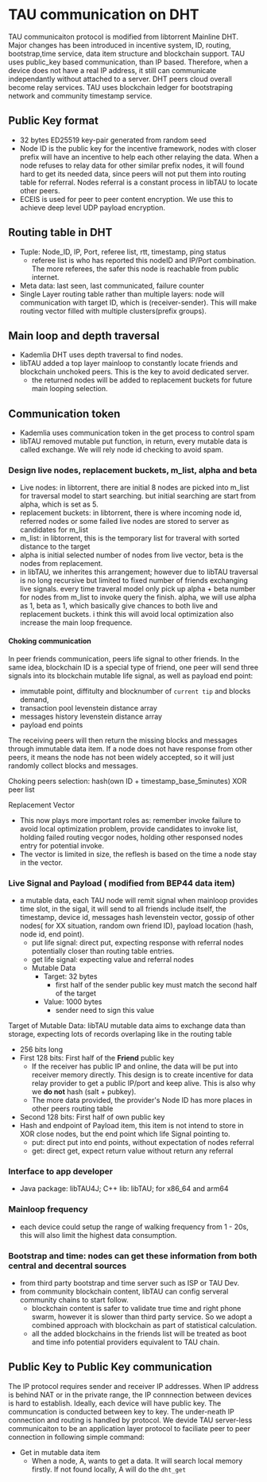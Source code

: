 # TAU communication on DHT
TAU communicaiton protocol is modified from libtorrent Mainline DHT. Major changes has been introduced in incentive system, ID, routing, bootstrap,time service, data item structure and blockchain support. TAU uses public_key based communication, than IP based. Therefore, when a device does not have a real IP address, it still can communicate independantly without attached to a server. DHT peers cloud overall become relay services. TAU uses blockchain ledger for bootstraping network and community timestamp service. 

## Public Key format
* 32 bytes ED25519 key-pair generated from random seed
* Node ID is the public key for the incentive framework, nodes with closer prefix will have an incentive to help each other relaying the data. When a node refuses to relay data for other similar prefix nodes, it will found hard to get its needed data, since peers will not put them into routing table for referral. Nodes referral is a constant process in libTAU to locate other peers.  
* ECEIS is used for peer to peer content encryption. We use this to achieve deep level UDP payload encryption. 

## Routing table in DHT
* Tuple: Node_ID, IP, Port, referee list, rtt, timestamp, ping status
  * referee list is who has reported this nodeID and IP/Port combination. The more referees, the safer this node is reachable from public internet. 
* Meta data: last seen, last communicated, failure counter
* Single Layer routing table rather than multiple layers: node will communication with target ID, which is (receiver-sender). This will make routing vector filled with multiple clusters(prefix groups). 

## Main loop and depth traversal
* Kademlia DHT uses depth traversal to find nodes. 
* libTAU added a top layer mainloop to constantly locate friends and blockchain unchoked peers. This is the key to avoid dedicated server. 
  * the returned nodes will be added to replacement buckets for future main looping selection. 

## Communication token 
* Kademlia uses communication token in the get process to control spam
* libTAU removed mutable put function, in return, every mutable data is called exchange. We will rely node id checking to avoid spam. 


### Design live nodes, replacement buckets, m_list, alpha and beta
* Live nodes: in libtorrent, there are initial 8 nodes are picked into m_list for traversal model to start searching. but initial searching are start from alpha, which is set as 5. 
* replacement buckets: in libtorrent, there is where incoming node id, referred nodes or some failed live nodes are stored to server as candidates for m_list
* m_list: in libtorrent, this is the temporary list for traveral with sorted distance to the target
* alpha is initial selected number of nodes from live vector, beta is the nodes from replacement. 
* in libTAU, we inherites this arrangement; however due to libTAU traversal is no long recursive but limited to fixed number of friends exchanging live signals. every time traveral model only pick up alpha + beta number for nodes from m_list to invoke query the finish. alpha, we will use alpha as 1, beta as 1, which basically give chances to both live and replacement buckets. i think this will avoid local optimization also increase the main loop frequence. 

#### Choking communication
In peer friends communication, peers life signal to other friends. In the same idea, blockchain ID is a special type of friend, one peer will send three signals into its blockchain mutable life signal, as well as payload end point: 
* immutable point, diffitulty and blocknumber of `current tip` and blocks demand, 
* transaction pool levenstein distance array 
* messages history levenstein distance array
* payload end points

The receiving peers will then return the missing blocks and messages through immutable data item. If a node does not have response from other peers, it means the node has not been widely accepted, so it will just randomly collect blocks and messages. 

Choking peers selection: hash(own ID + timestamp_base_5minutes) XOR peer list

 
Replacement Vector
* This now plays more important roles as: remember invoke failure to avoid local optimization problem, provide candidates to invoke list, holding failed routing vecgor nodes, holding other responsed nodes entry for potential invoke. 
* The vector is limited in size, the reflesh is based on the time a node stay in the vector. 

### Live Signal and Payload ( modified from BEP44 data item)
* a mutable data, each TAU node will remit signal when mainloop provides time slot, in the sigal, it will send to all friends include itself, the timestamp, device id, messages hash levenstein vector, gossip of other nodes( for XX situation, random own friend ID), payload location (hash, node id, end point). 
  * put life signal: direct put, expecting response with referral nodes potentially closer than routing table entries. 
  * get life signal: expecting value and referral nodes
  * Mutable Data
    * Target: 32 bytes
      * first half of the sender public key must match the second half of the target
    * Value: 1000 bytes
      * sender need to sign this value  

Target of Mutable Data: libTAU mutable data aims to exchange data than storage, expecting lots of records overlaping like in the routing table
* 256 bits long
* First 128 bits: First half of the **Friend**  public key
  * If the receiver has public IP and online, the data will be put into receiver memory directly. This design is to create incentive for data relay provider to get a public IP/port and keep alive. This is also why we **do not** hash (salt + pubkey). 
  * The more data provided, the provider's Node ID has more places in other peers routing table
* Second 128 bits: First half of own public key
* Hash and endpoint of Payload item, this item is not intend to store in XOR close nodes, but the end point which life Signal pointing to. 
  * put: direct put into end points, without expectation of nodes referral
  * get: direct get, expect return value without return any referral

### Interface to app developer
* Java package: libTAU4J; C++ lib: libTAU; for x86_64 and arm64

### Mainloop frequency
* each device could setup the range of walking frequency from 1 - 20s, this will also limit the highest data consumption. 

### Bootstrap and time: nodes can get these information from both central and decentral sources 
* from third party bootstrap and time server such as ISP or TAU Dev.
* from community blockchain content, libTAU can config serveral community chains to start follow.
  * blockchain content is safer to validate true time and right phone swarm, however it is slower than third party service. So we adopt a combined approach with blockchain as part of statistical calculation. 
  * all the added blockchains in the friends list will be treated as boot and time info potential providers equivalent to TAU chain.

## Public Key to Public Key communication
The IP protocol requires sender and receiver IP addresses. When IP address is behind NAT or in the private range, the IP connnection between devices is hard to establish. Ideally, each device will have public key. The communcation is conducted between key to key. The under-neath IP connection and routing is handled by protocol. 
We devide TAU server-less communicaiton to be an application layer protocol to faciliate peer to peer connection in following simple command:
* Get in mutable data item
   * When a node, A, wants to get a data. It will search local memory firstly. If not found locally, A will do the `dht_get` 


